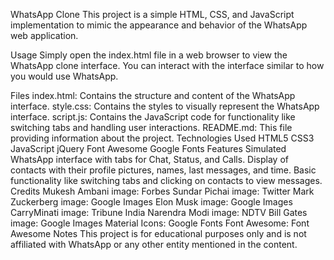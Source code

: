 WhatsApp Clone
This project is a simple HTML, CSS, and JavaScript implementation to mimic the appearance and behavior of the WhatsApp web application.

Usage
Simply open the index.html file in a web browser to view the WhatsApp clone interface. You can interact with the interface similar to how you would use WhatsApp.

Files
index.html: Contains the structure and content of the WhatsApp interface.
style.css: Contains the styles to visually represent the WhatsApp interface.
script.js: Contains the JavaScript code for functionality like switching tabs and handling user interactions.
README.md: This file providing information about the project.
Technologies Used
HTML5
CSS3
JavaScript
jQuery
Font Awesome
Google Fonts
Features
Simulated WhatsApp interface with tabs for Chat, Status, and Calls.
Display of contacts with their profile pictures, names, last messages, and time.
Basic functionality like switching tabs and clicking on contacts to view messages.
Credits
Mukesh Ambani image: Forbes
Sundar Pichai image: Twitter
Mark Zuckerberg image: Google Images
Elon Musk image: Google Images
CarryMinati image: Tribune India
Narendra Modi image: NDTV
Bill Gates image: Google Images
Material Icons: Google Fonts
Font Awesome: Font Awesome
Notes
This project is for educational purposes only and is not affiliated with WhatsApp or any other entity mentioned in the content.

